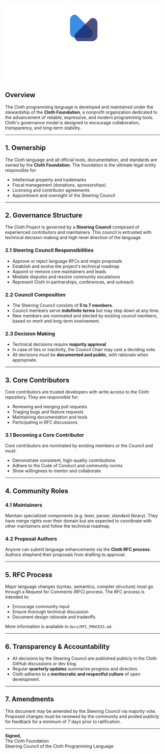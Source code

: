 ![Logo](https://github.com/Cloth-Foundation/.github/blob/main/Logos/PNG/File%20Logos/Governance.png?raw=true)

## Overview

The Cloth programming language is developed and maintained under the stewardship of the **Cloth Foundation**, a nonprofit organization dedicated to the advancement of reliable, expressive, and modern programming tools. Cloth's governance model is designed to encourage collaboration, transparency, and long-term stability.

---

## 1. Ownership

The Cloth language and all official tools, documentation, and standards are owned by the **Cloth Foundation**. The foundation is the ultimate legal entity responsible for:

- Intellectual property and trademarks
- Fiscal management (donations, sponsorships)
- Licensing and contributor agreements
- Appointment and oversight of the Steering Council

---

## 2. Governance Structure

The Cloth Project is governed by a **Steering Council** composed of experienced contributors and maintainers. This council is entrusted with technical decision-making and high-level direction of the language.

### 2.1 Steering Council Responsibilities

- Approve or reject language RFCs and major proposals
- Establish and evolve the project's technical roadmap
- Appoint or remove core maintainers and leads
- Mediate disputes and resolve community escalations
- Represent Cloth in partnerships, conferences, and outreach

### 2.2 Council Composition

- The Steering Council consists of **5 to 7 members**.
- Council members serve **indefinite terms** but may step down at any time.
- New members are nominated and elected by existing council members, based on merit and long-term involvement.

### 2.3 Decision Making

- Technical decisions require **majority approval**.
- In case of ties or inactivity, the Council Chair may cast a deciding vote.
- All decisions must be **documented and public**, with rationale when appropriate.

---

## 3. Core Contributors

Core contributors are trusted developers with write access to the Cloth repository. They are responsible for:

- Reviewing and merging pull requests
- Triaging bugs and feature requests
- Maintaining documentation and tools
- Participating in RFC discussions

### 3.1 Becoming a Core Contributor

Core contributors are nominated by existing members or the Council and must:

- Demonstrate consistent, high-quality contributions
- Adhere to the Code of Conduct and community norms
- Show willingness to mentor and collaborate

---

## 4. Community Roles

### 4.1 Maintainers

Maintain specialized components (e.g. lexer, parser, standard library). They have merge rights over their domain but are expected to coordinate with other maintainers and follow the technical roadmap.

### 4.2 Proposal Authors

Anyone can submit language enhancements via the **Cloth RFC process**. Authors shepherd their proposals from drafting to approval.

---

## 5. RFC Process

Major language changes (syntax, semantics, compiler structure) must go through a Request for Comments (RFC) process. The RFC process is intended to:

- Encourage community input
- Ensure thorough technical discussion
- Document design rationale and tradeoffs

More information is available in `docs/RFC_PROCESS.md`.

---

## 6. Transparency & Accountability

- All decisions by the Steering Council are published publicly in the Cloth GitHub discussions or dev blog.
- Regular **quarterly updates** summarize progress and direction.
- Cloth adheres to a **meritocratic and respectful culture** of open development.

---

## 7. Amendments

This document may be amended by the Steering Council via majority vote. Proposed changes must be reviewed by the community and posted publicly for feedback for a minimum of 7 days prior to ratification.

---

**Signed,**  
The Cloth Foundation  
Steering Council of the Cloth Programming Language
